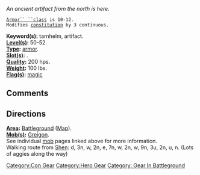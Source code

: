 *An ancient artifact from the north is here.*

[`Armor`` ``class`](Armor_Class "wikilink")` is 10-12.`  
`Modifies `[`constitution`](Constitution "wikilink")` by 3 continuous.`

**Keyword(s):** tarnhelm, artifact.  
**[Level(s)](Object_Level "wikilink"):** 50-52.  
**[Type](:Category:_Object_Types "wikilink"):**
[armor](:Category:_Armor "wikilink").  
**[Slot(s)](Object_Slots "wikilink"):** <on head>.  
**[Quality](Object_Quality "wikilink"):** 200 hps.  
**[Weight](Object_Weight "wikilink"):** 100 lbs.  
**[Flag(s)](:Category:_Object_Flags "wikilink"):**
[magic](Magic_Flag "wikilink")  

## Comments

## Directions

**[Area](:Category:_Areas "wikilink"):**
[Battleground](:Category:_Battleground "wikilink")
([Map](Battleground_Map "wikilink")).  
**[Mob(s)](:Category:_Mobs "wikilink"):**
[Greigon](Greigon "wikilink").  
See individual [mob](:Category:_Mobs "wikilink") pages linked above for
more information.  
Walking route from [Shen](Shen "wikilink"): d, 3n, w, 2n, e, 7n, w, 2n,
w, 9n, 3u, 2n, u, n. (Lots of aggies along the way)

[Category:Con Gear](Category:Con_Gear "wikilink") [Category:Hero
Gear](Category:Hero_Gear "wikilink") [Category: Gear In
Battleground](Category:_Gear_In_Battleground "wikilink")
